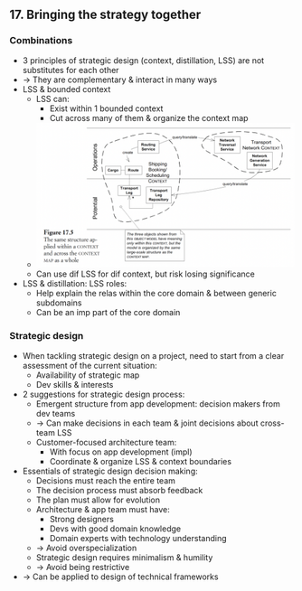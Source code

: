 ## 17. Bringing the strategy together

### Combinations
- 3 principles of strategic design (context, distillation, LSS) are not substitutes for each other
- -> They are complementary & interact in many ways
- LSS & bounded context
  - LSS can:
    - Exist within 1 bounded context
    - Cut across many of them & organize the context map
  - <img src="./resources/17.5.png" width="700">
  - Can use dif LSS for dif context, but risk losing significance
- LSS & distillation: LSS roles:
  - Help explain the relas within the core domain & between generic subdomains
  - Can be an imp part of the core domain

### Strategic design
- When tackling strategic design on a project, need to start from a clear assessment of the current situation:
  - Availability of strategic map
  - Dev skills & interests
- 2 suggestions for strategic design process:
  - Emergent structure from app development: decision makers from dev teams
  - -> Can make decisions in each team & joint decisions about cross-team LSS
  - Customer-focused architecture team:
    - With focus on app development (impl)
    - Coordinate & organize LSS & context boundaries
- Essentials of strategic design decision making:
  - Decisions must reach the entire team
  - The decision process must absorb feedback
  - The plan must allow for evolution
  - Architecture & app team must have:
    - Strong designers
    - Devs with good domain knowledge
    - Domain experts with technology understanding
  - -> Avoid overspecialization
  - Strategic design requires minimalism & humility
  - -> Avoid being restrictive
- -> Can be applied to design of technical frameworks